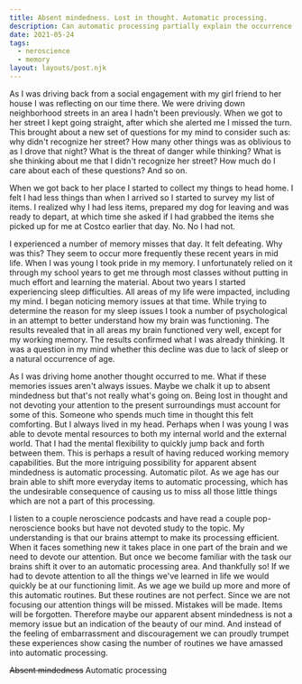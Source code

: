 ```yaml
---
title: Absent mindedness. Lost in thought. Automatic processing.
description: Can automatic processing partially explain the occurrence of absent mindedness as we age?
date: 2021-05-24
tags:
  - neroscience
  - memory
layout: layouts/post.njk
---
```


As I was driving back from a social engagement with my girl friend to her house I was reflecting on our time there. We were driving down neighborhood streets in an area I hadn't been previously. When we got to her street I kept going straight, after which she alerted me I missed the turn. This brought about a new set of questions for my mind to consider such as: why didn't recognize her street? How many other things was as oblivious to as I drove that night? What is the threat of danger while thinking? What is she thinking about me that I didn't recognize her street? How much do I care about each of these questions? And so on.

When we got back to her place I started to collect my things to head home. I felt I had less things than when I arrived so I started to survey my list of items. I realized why I had less items, prepared my dog for leaving and was ready to depart, at which time she asked if I had grabbed the items she picked up for me at Costco earlier that day. No. No I had not.

I experienced a number of memory misses that day. It felt defeating. Why was this? They seem to occur more frequently these recent years in mid life. When I was young I took pride in my memory. I unfortunately relied on it through my school years to get me through most classes without putting in much effort and learning the material. About two years I started experiencing sleep difficulties. All areas of my life were impacted, including my mind. I began noticing memory issues at that time. While trying to determine the reason for my sleep issues I took a number of psychological in an attempt to better understand how my brain was functioning. The results revealed that in all areas my brain functioned very well, except for my working memory. The results confirmed what I was already thinking. It was a question in my mind whether this decline was due to lack of sleep or a natural occurrence of age.

As I was driving home another thought occurred to me. What if these memories issues aren't always issues. Maybe we chalk it up to absent mindedness but that's not really what's going on. Being lost in thought and not devoting your attention to the present surroundings must account for some of this. Someone who spends much time in thought this felt comforting. But I always lived in my head. Perhaps when I was young I was able to devote mental resources to both my internal world and the external world. That I had the mental flexibility to quickly jump back and forth between them. This is perhaps a result of having reduced working memory capabilities. But the more intriguing possibility for apparent absent mindedness is automatic processing. Automatic pilot. As we age has our brain able to shift more everyday items to automatic processing, which has the undesirable consequence of causing us to miss all those little things which are not a part of this processing.

I listen to a couple neroscience podcasts and have read a couple pop-neroscience books but have not devoted study to the topic. My understanding is that our brains attempt to make its processing efficient. When it faces something new it takes place in one part of the brain and we need to devote our attention. But once we become familiar with the task our brains shift it over to an automatic processing area. And thankfully so! If we had to devote attention to all the things we've learned in life we would quickly be at our functioning limit. As we age we build up more and more of this automatic routines. But these routines are not perfect. Since we are not focusing our attention things will be missed. Mistakes will be made. Items will be forgotten. Therefore maybe our apparent absent mindedness is not a memory issue but an indication of the beauty of our mind. And instead of the feeling of embarrassment and discouragement we can proudly trumpet these experiences show casing the number of routines we have amassed into automatic processing.

<strike>Absent mindedness</strike> Automatic processing
